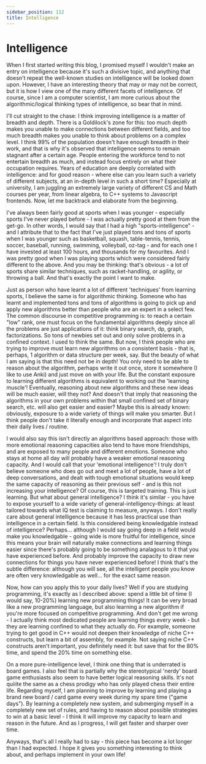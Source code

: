```yaml
---
sidebar_position: 112
title: Intelligence
---
```


# Intelligence

When I first started writing this blog, I promised myself I wouldn't make an entry
on intelligence because it's such a divisive topic, and anything that doesn't repeat
the well-known studies on intelligence will be looked down upon. However, I have an
interesting theory that may or may not be correct, but it is how I view one of the
many different facets of intelligence. Of course, since I am a computer scientist,
I am more curious about the algorithmic/logical thinking types of intelligence, so
bear that in mind.

I'll cut straight to the chase: I think improving intelligence is a matter of
breadth and depth. There is a Goldilock's zone for this: too much depth makes you
unable to make connections between different fields, and too much breadth makes
you unable to think about problems on a complex level. I think 99% of the population
doesn't have enough breadth in their work, and that is why it's observed that
intelligence seems to remain stagnant after a certain age. People entering the workforce
tend to not entertain breadth as much, and instead focus entirely on what their
occupation requires. Years of education are deeply correlated with intelligence:
and for good reason - where else can you learn such a variety of different subjects,
at an in-depth level in such a short time? Especially at university, I am juggling
an extremely large variety of different CS and Math courses per year, from linear algebra,
to C++ systems to Javascript frontends. Now, let me backtrack and elaborate from the beginning.

I've always been fairly good at sports when I was younger - especially sports I've
never played before - I was actually pretty good at them from the get-go. In other
words, I would say that I had a high "sports-intelligence" - and I attribute that
to the fact that I've just played tons and tons of sports when I was younger such as
basketball, squash, table-tennis, tennis, soccer, baseball, running, swimming, volleyball,
oz-tag - and for each one I have invested at least 100 hours, and thousands for my
favourites. And I was pretty good when I was playing sports which were considered
fairly different to the above. And you may be thinking: that's obvious - a lot of sports
share similar techniques, such as racket-handling, or agility, or throwing a ball.
And that's exactly the point I want to make.

Just as person who have learnt a lot of different 'techniques' from learning sports,
I believe the same is for algorithmic thinking. Someone who has learnt and implemented
tons and tons of algorithms is going to pick up and apply new algorithms better than
people who are an expert in a select few. The common discourse in competitive programming is: 
to reach a certain "low" rank, one must focus on the fundamental algorithms deeply since
all the problems are just applications of it: think binary search, dp, graph, factorizations.
So tons of newbies set out and only solve problems in a confined context. I used to think the
same. But now, I think people who are trying to improve must learn new algorithms on a consistent
basis - that is, perhaps, 1 algorithm or data structure per week, say. But the beauty of what I am
saying is that this need not be in depth! You only need to be able to reason about the algorithm,
perhaps write it out once, store it somewhere (I like to use Anki) and just move on with your life.
But the constant exposure to learning different algorithms is equivalent to working out the
'learning muscle'! Eventually, reasoning about new algorithms and these new ideas will be
much easier, will they not? And doesn't that imply that reasoning the algorithms in your
own problems within that small confined set of binary search, etc. will also get easier and easier?
Maybe this is already known: obviously, exposure to a wide variety of things will make you
smarter. But I think people don't take it literally enough and incorporate that aspect into
their daily lives / routine.

I would also say this isn't directly an algorithms based approach: those with more emotional
reasoning capacities also tend to have more friendships, and are exposed to many people and
different emotions. Someone who stays at home all day will probably have a weaker emotional
reasoning capacity. And I would call that your 'emotional intelligence'! I truly don't believe
someone who does go out and meet a lot of people, have a lot of deep conversations, and dealt
with tough emotional situations would keep the same capacity of reasoning as their previous
self - and is this not increasing your intelligence? Of course, this is targeted training. This is just
learning. But what about general intelligence? I think it's similar - you have to expose yourself
to a wide variety of general-intelligency-things: at least tailored towards what IQ test is
claiming to measure, anyways. I don't really care about general intelligence because it has
less practical use than intelligence in a certain field. Is this considered being knowledgable
instead of intelligence? Perhaps... although I would say going deep in a field would make you
knowledgable - going wide is more fruitful for intelligence, since this means your brain will naturally 
make connections and learning things easier since there's probably going to be something analagous
to it that you have experienced before. And probably improve the capacity to draw new connections for
things you have never experienced before! I think that's the subtle difference: although you will see,
all the intelligent people you know are often very knowledgable as well... for the exact same reason.

Now, how can you apply this to your daily lives? Well if you are studying programming,
it's exactly as I described above: spend a little bit of time (I would say, 10-20%)
learning new programming things! It can be very broad like a new programming language,
but also learning a new algorithm if you're more focused on competitive programming.
And don't get me wrong - I actually think most dedicated people are learning things
every week - but they are learning confined to what they actually do. For example,
someone trying to get good in C++ would not deepen their knowledge of niche C++ constructs,
but learn a bit of assembly, for example. Not saying niche C++ constructs aren't important,
you definitely need it: but save that for the 80% time, and spend the 20% time on something
else. 

On a more pure-intelligence level, I think one thing that is underrated is board games.
I also feel that is partially why the stereotypical 'nerdy' board game enthusiasts
also seem to have better logical reasoning skills. It's not quiiite the same as a 
chess prodigy who has only played chess their entire life. Regarding myself, I am planning to improve
by learning and playing a brand new board / card game every week during my spare time ("game days").
By learning a completely new system, and submerging myself in a completely new set of
rules, and having to reason about possible strategies to win at a basic level - I think it
will improve my capacity to learn and reason in the future. And as I progress,
I will get faster and sharper over time.

Anyways, that's all I really had to say - this piece has become a lot longer than
I had expected. I hope it gives you something interesting to think about, and
perhaps implement in your own life!